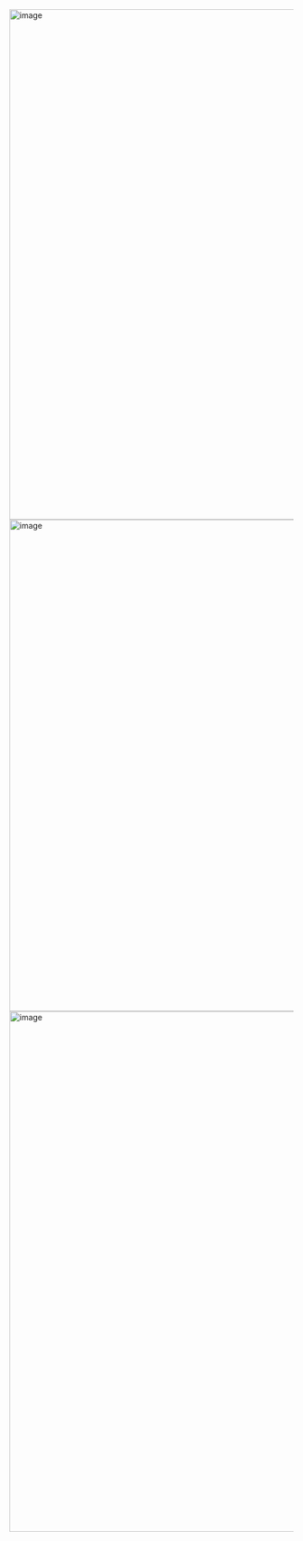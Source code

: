 <img width="905" alt="image" src="https://github.com/user-attachments/assets/c34a47c0-d465-46c7-8adf-a3db4e41d09a" />

<img width="872" alt="image" src="https://github.com/user-attachments/assets/ff685c14-fb71-4bd8-88c5-7744a62cfeea" />


<img width="923" alt="image" src="https://github.com/user-attachments/assets/6226b2cc-77fd-4a38-9093-02e860624467" />

